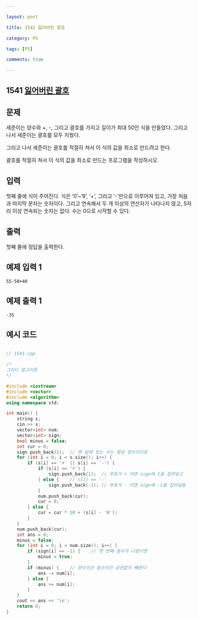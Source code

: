 ```yaml
---

layout: post

title: 1541 잃어버린 괄호

category: PS

tags: [PS]

comments: true

---
```


## 1541 [잃어버린 괄호](https://www.acmicpc.net/problem/1541)

## 문제

세준이는 양수와 +, -, 그리고 괄호를 가지고 길이가 최대 50인 식을 만들었다. 그리고 나서 세준이는 괄호를 모두 지웠다.

그리고 나서 세준이는 괄호를 적절히 쳐서 이 식의 값을 최소로 만드려고 한다.

괄호를 적절히 쳐서 이 식의 값을 최소로 만드는 프로그램을 작성하시오.


## 입력

첫째 줄에 식이 주어진다. 식은 ‘0’~‘9’, ‘+’, 그리고 ‘-’만으로 이루어져 있고, 가장 처음과 마지막 문자는 숫자이다. 그리고 연속해서 두 개 이상의 연산자가 나타나지 않고, 5자리 이상 연속되는 숫자는 없다. 수는 0으로 시작할 수 있다.

## 출력

첫째 줄에 정답을 출력한다.

## 예제 입력 1

~~~
55-50+40
~~~

## 예제 출력 1

~~~
-35
~~~

## 예시 코드

```cpp

// 1541.cpp

/*
그리디 알고리즘
*/

#include <iostream>
#include <vector>
#include <algorithm>
using namespace std;

int main() {
    string s;
    cin >> s;
    vector<int> num;
    vector<int> sign;
    bool minus = false;
    int cur = 0;
    sign.push_back(1);	// 맨 앞에 있는 수는 항상 양수이므로
    for (int i = 0; i < s.size(); i++) {
        if (s[i] == '+' || s[i] == '-') {
            if (s[i] == '+') {
                sign.push_back(1);	// 부호가 + 이면 sign에 1을 집어넣고
            } else {	// s[i] == '-'
                sign.push_back(-1);	// 부호가 - 이면 sign에 -1을 집어넣음
            }
            num.push_back(cur);
            cur = 0;
        } else {
            cur = cur * 10 + (s[i] - '0');
        }
    }
    num.push_back(cur);
    int ans = 0;
    minus = false;
    for (int i = 0; i < num.size(); i++) {
        if (sign[i] == -1) {	// 첫 번째 음수가 나왔다면
            minus = true;
        }
        if (minus) {	// 양수이건 음수이건 상관없이 빼준다
            ans -= num[i];
        } else {
            ans += num[i];
        }
    }
    cout << ans << '\n';
    return 0;
}

```

